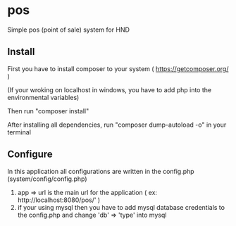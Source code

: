 # pos
Simple pos (point of sale) system for HND

Install
-------------------------------------------------------------------------------------------------
First you have to install composer to your system ( https://getcomposer.org/ )

(If your wroking on localhost in windows, you have to add php into the environmental variables)

Then run "composer install"

After installing all dependencies, run "composer dump-autoload -o" in your terminal

Configure
--------------------------------------------------------------------------------------------------
In this application all configurations are written in the config.php (system/config/config.php)

1. app => url is the main url for the application ( ex: http://localhost:8080/pos/' )
2. if your using mysql then you have to add mysql database credentials to the config.php and change 'db' => 'type' into mysql

